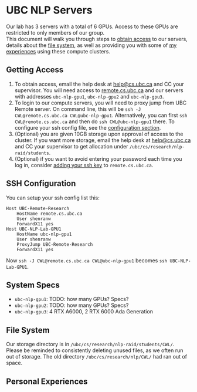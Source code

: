 # UBC NLP Servers
Our lab has 3 servers with a total of 6 GPUs. Access to these GPUs are restricted to only members of our group.  
This document will walk you through steps to [obtain access](#obtaining-access) to our servers, details about the [file system](#file-system), as well as providing you with some of [my experiences](#personal-experiences) using these compute clusters.

## Getting Access
1. To obtain access, email the help desk at [help@cs.ubc.ca](help@cs.ubc.ca) and CC your supervisor. You will need access to [remote.cs.ubc.ca](remote.cs.ubc.ca) and our servers with addresses `ubc-nlp-gpu1`, `ubc-nlp-gpu2` and `ubc-nlp-gpu3`.
2. To login to our compute servers, you will need to proxy jump from UBC Remote server. On command line, this will be `ssh -J CWL@remote.cs.ubc.ca CWL@ubc-nlp-gpu1`. Alternatively, you can first `ssh CWL@remote.cs.ubc.ca` and then do `ssh CWL@ubc-nlp-gpu1` there. To configure your ssh config file, see the [configuration section](#ssh-configuration).
3. (Optional) you are given 10GB storage upon approval of access to the cluster. If you want more storage, email the help desk at [help@cs.ubc.ca](help@cs.ubc.ca) and CC your supervisor to get allocation under `/ubc/cs/research/nlp-raid/students`.
4. (Optional) if you want to avoid entering your password each time you log in, consider [adding your ssh key](../technical/ssh_key.md) to `remote.cs.ubc.ca`.

## SSH Configuration
You can setup your ssh config list this:
```
Host UBC-Remote-Research
    HostName remote.cs.ubc.ca
    User shenranw
    ForwardX11 yes
Host UBC-NLP-Lab-GPU1
    HostName ubc-nlp-gpu1
    User shenranw
    ProxyJump UBC-Remote-Research
    ForwardX11 yes
```
Now `ssh -J CWL@remote.cs.ubc.ca CWL@ubc-nlp-gpu1` becomes `ssh UBC-NLP-Lab-GPU1`.

## System Specs
- `ubc-nlp-gpu1`: TODO: how many GPUs? Specs?
- `ubc-nlp-gpu2`: TODO: how many GPUs? Specs?
- `ubc-nlp-gpu3`: 4 RTX A6000, 2 RTX 6000 Ada Generation

## File System
Our storage directory is in `/ubc/cs/research/nlp-raid/students/CWL/`. Please be reminded to consistently deleting unused files, as we often run out of storage. The old directory `/ubc/cs/research/nlp/CWL/` had ran out of space.

## Personal Experiences